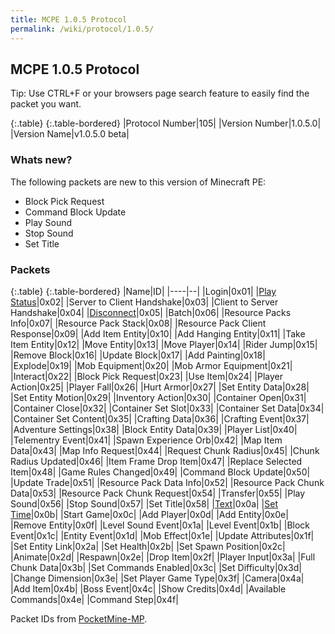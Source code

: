 ```yaml
---
title: MCPE 1.0.5 Protocol
permalink: /wiki/protocol/1.0.5/
---
```

## MCPE 1.0.5 Protocol  
Tip: Use CTRL+F or your browsers page search feature to easily find the packet you want.  
   
{:.table}
{:.table-bordered}
|Protocol Number|105|
|Version Number|1.0.5.0|
|Version Name|v1.0.5.0 beta|
   
### Whats new?
The following packets are new to this version of Minecraft PE:  

* Block Pick Request
* Command Block Update
* Play Sound
* Stop Sound
* Set Title
   
   
### Packets

{:.table}
{:.table-bordered}
|Name|ID|
|----|--|
|Login|0x01|
|[Play Status](packets/playstatus)|0x02|
|Server to Client Handshake|0x03|
|Client to Server Handshake|0x04|
|[Disconnect](packets/disconnect)|0x05|
|Batch|0x06|
|Resource Packs Info|0x07|
|Resource Pack Stack|0x08|
|Resource Pack Client Response|0x09|
|Add Item Entity|0x10|
|Add Hanging Entity|0x11|
|Take Item Entity|0x12|
|Move Entity|0x13|
|Move Player|0x14|
|Rider Jump|0x15|
|Remove Block|0x16|
|Update Block|0x17|
|Add Painting|0x18|
|Explode|0x19|
|Mob Equipment|0x20|
|Mob Armor Equipment|0x21|
|Interact|0x22|
|Block Pick Request|0x23|
|Use Item|0x24|
|Player Action|0x25|
|Player Fall|0x26|
|Hurt Armor|0x27|
|Set Entity Data|0x28|
|Set Entity Motion|0x29|
|Inventory Action|0x30|
|Container Open|0x31|
|Container Close|0x32|
|Container Set Slot|0x33|
|Container Set Data|0x34|
|Container Set Content|0x35|
|Crafting Data|0x36|
|Crafting Event|0x37|
|Adventure Settings|0x38|
|Block Entity Data|0x39|
|Player List|0x40|
|Telementry Event|0x41|
|Spawn Experience Orb|0x42|
|Map Item Data|0x43|
|Map Info Request|0x44|
|Request Chunk Radius|0x45|
|Chunk Radius Updated|0x46|
|Item Frame Drop Item|0x47|
|Replace Selected Item|0x48|
|Game Rules Changed|0x49|
|Command Block Update|0x50|
|Update Trade|0x51|
|Resource Pack Data Info|0x52|
|Resource Pack Chunk Data|0x53|
|Resource Pack Chunk Request|0x54|
|Transfer|0x55|
|Play Sound|0x56|
|Stop Sound|0x57|
|Set Title|0x58|
|[Text](packets/text)|0x0a|
|[Set Time](packets/settime)|0x0b|
|Start Game|0x0c|
|Add Player|0x0d|
|Add Entity|0x0e|
|Remove Entity|0x0f|
|Level Sound Event|0x1a|
|Level Event|0x1b|
|Block Event|0x1c|
|Entity Event|0x1d|
|Mob Effect|0x1e|
|Update Attributes|0x1f|
|Set Entity Link|0x2a|
|Set Health|0x2b|
|Set Spawn Position|0x2c|
|Animate|0x2d|
|Respawn|0x2e|
|Drop Item|0x2f|
|Player Input|0x3a|
|Full Chunk Data|0x3b|
|Set Commands Enabled|0x3c|
|Set Difficulty|0x3d|
|Change Dimension|0x3e|
|Set Player Game Type|0x3f|
|Camera|0x4a|
|Add Item|0x4b|
|Boss Event|0x4c|
|Show Credits|0x4d|
|Available Commands|0x4e|
|Command Step|0x4f|
  
  
Packet IDs from [PocketMine-MP](https://github.com/pmmp/PocketMine-MP).
